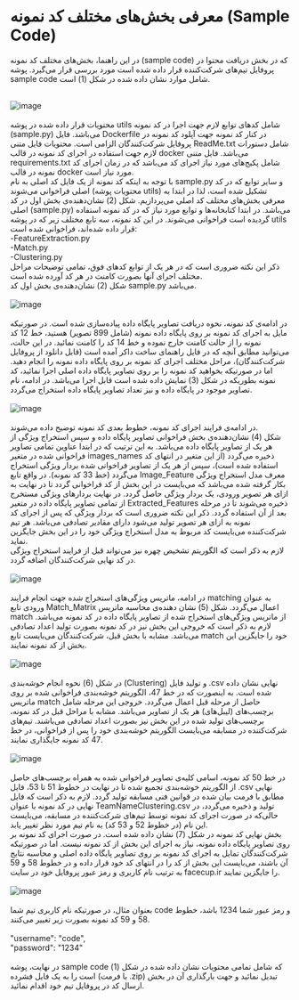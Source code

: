 # معرفی بخش‌های مختلف کد نمونه (Sample Code)
در این راهنما، بخش‌های مختلف کد نمونه (sample code) که در بخش دریافت محتوا در پروفایل تیم‌های شرکت‌کننده قرار داده شده است مورد بررسی قرار می‌گیرد. پوشه sample code شامل موارد نشان داده شده در شکل (1) است.
<br/>
<br/>

![image](https://user-images.githubusercontent.com/94538977/147846414-f6581e6f-58ef-4258-9c0e-6d3dc0c0bf4e.png)
<br/>
<br/>
محتویات قرار داده شده در پوشه utils شامل کدهای توابع لازم جهت اجرا در کد نمونه (sample.py) می‌باشد. فایل Dockerfile در کنار کد نمونه جهت آپلود کد نمونه در پروفایل شرکت‌کنندگان الزامی است. محتویات فایل متنی ReadMe.txt شامل دستورات لازم جهت استفاده در اجرای کد نمونه در قالب docker می‌باشد. فایل متنی requirements.txt شامل پکیج‌های مورد نیاز اجرای کد می‌باشد که در زمان اجرای کد نمونه در قالب docker مورد نیاز است.
<br/>
با توجه به اینکه کد نمونه از یک فایل کد اصلی به نام sample.py و سایر توابع که در کد اصلی فراخوانی می‌شوند (محتویات پوشه utils) تشکیل شده است، لذا در ابتدا به معرفی بخش‌های مختلف کد اصلی می‌پردازیم. شکل (2) نشان‌دهنده‌ی بخش اول در کد اصلی (sample.py) می‌باشد. در ابتدا کتابخانه‌ها و توابع مورد نیاز که در کد نمونه استفاده گردیده است فراخوانی می‌شوند. در این کد نمونه، سه تابع مختلف زیر که در پوشه utils قرار داده شده‌اند، فراخوانی شده است:
<br/>
-FeatureExtraction.py
<br/>
-Match.py
<br/>
-Clustering.py
<br/>
ذکر این نکته ضروری است که در هر یک از توابع کدهای فوق، تمامی توضیحات مراحل مختلف اجرای آنها بصورت کامنت در هر کد آورده شده است.
<br/>
شکل (2) نشان‌دهنده‌ی بخش اول کد sample.py می‌باشد.
<br/>
<br/>
![image](https://user-images.githubusercontent.com/94538977/147846531-e12035d8-207b-4e4a-b6ac-8218e68dcbf8.png)
<br/>
<br/>
در ادامه‌ی کد نمونه، نحوه دریافت تصاویر پایگاه داده پیاده‌سازی شده است. در صورتیکه مایل به اجرای کد نمونه بر روی پایگاه داده نمونه (شامل 899 تصویر) هستید، خط 12 کد نمونه را از حالت کامنت خارج نموده و خط 14 کد را کامنت نمائید. در این حالت، می‌توانید مطابق آنچه که در فایل راهنمای ساخت داکر آمده است (قابل دانلود از پروفایل شرکت‌کنندگان)، مراحل مختلف اجرای کد نمونه بر روی پایگاه داده نمونه را انجام دهید. اما در صورتیکه بخواهید کد نمونه را بر روی تصاویر پایگاه داده اصلی اجرا نمائید، کد نمونه بطوریکه در شکل (3) نمایش داده شده است قابل اجرا می‌باشد. در ادامه، نام تصاویر موجود در پایگاه داده و نیز تعداد تصاویر پایگاه داده استخراج می‌گردد.
<br/>
<br/>
![image](https://user-images.githubusercontent.com/94538977/147846539-07cc9dd2-4e97-4b26-bf72-d81c0b415bb2.png)
<br/>
<br/>
در ادامه‌ی فرایند اجرای کد نمونه، خطوط بعدی کد نمونه توضیح داده می‌شوند.
<br/>
شکل (4) نشان‌دهنده‌ی بخش فراخوانی تصاویر پایگاه داده و سپس استخراج ویژگی از هر یک از تصاویر پایگاه داده می‌باشد. به این ترتیب که در ابتدا عناوین تمامی تصاویر فراخوانی شده در متغیر images_names ذخیره می‌گردد (از این متغیر در انتهای کد استفاده شده است)، سپس از هر یک از تصاویر فراخوانی شده بردار ویژگی استخراج می‌گردد (خط 33 کد نمونه). در واقع تابع Image_Feature معرف مدل استخراج ویژگی بکار گرفته شده می‌باشد که می‌بایست در این بخش از کد فراخوانی گردد تا در نهایت به ازای هر تصویر ورودی، یک بردار ویژگی حاصل گردد. در نهایت بردارهای ویژگی مستخرج از تمامی تصاویر پایگاه داده در متغیر Extracted_Features ذخیره می‌شوند تا در مرحله بعد از آن استفاده گردد. ذکر این نکته ضروری است که بردار ویژگی که پس از اجرای کد نمونه به ازای هر تصویر تولید می‌شود دارای مقادیر تصادفی می‌باشد. هر تیم شرکت‌کننده می‌بایست کد مربوط به مدل استخراج ویژگی خود را در این بخش جایگزین نماید.
<br/>
لازم به ذکر است که الگوریتم تشخیص چهره نیز می‌تواند قبل از فرایند استخراج ویژگی در کد نهایی شرکت‌کنندگان اضافه گردد.
<br/>
<br/>
![image](https://user-images.githubusercontent.com/94538977/147846543-babf3d68-e321-4c31-9693-c48b83f9bd20.png)
<br/>
<br/>
در ادامه، ماتریس ویژگی‌های استخراج شده جهت انجام فرایند matching به عنوان ورودی تابع Match_Matrix اعمال می‌گردد. شکل (5) نشان دهنده‌ی محاسبه ماتریس match از ماتریس ویژگی‌های استخراج شده از تصاویر پایگاه داده در کد نمونه می‌باشد. لازم به ذکر است که خروجی این بخش نیز در کد نمونه بصورت تولید اعداد تصادفی می‌باشد. مشابه با بخش قبل، شرکت‌کنندگان می‌بایست تابع match خود را جایگزین این بخش از کد نمونه نمایند.
<br/>
<br/>
![image](https://user-images.githubusercontent.com/94538977/147846550-c5e86fc2-60ed-42ec-a5cf-a3585edee637.png)
<br/>
<br/>
در شکل (6) نحوه انجام خوشه‌بندی (Clustering) و تولید فایل .csv نهایی نشان داده شده است. به اینصورت که در خط 47، الگوریتم خوشه‌بندی فراخوانی شده بر روی ماتریس match حاصل از مرحله قبل اعمال می‌گردد. خروجی این مرحله شامل برچسب‌های (لیبل‌های) هر یک از تصاویر می‌باشد. مشابه با مراحل قبل در کد نمونه، برچسب‌های تولید شده در این بخش نیز بصورت اعداد تصادفی می‌باشند. تیم‌های شرکت‌کننده در مسابقه می‌بایست الگوریتم خوشه‌بندی خود را پس از فراخوانی، در خط 47 کد نمونه جایگذاری نمایند.
<br/>
<br/>
![image](https://user-images.githubusercontent.com/94538977/147847208-8cf8dc4f-9575-42ef-9e0a-0d1db9c83957.png)
<br/>
<br/>
در خط 50 کد نمونه، اسامی کلیه‌ی تصاویر فراخوانی شده به همراه برچسب‌های حاصل از الگوریتم خوشه‌بندی تجمیع شده تا در نهایت در خطوط 51 تا 53، فایل .csv نهایی مطابق با فرمت بیان شده در قوانین فنی مسابقه تولید گردد. لازم به ذکر است که فایل  نهایی در کد نمونه با عنوان TeamNameClustering.csv تولید و ذخیره می‌گردد، در حالی‌که در صورت اجرای کد نمونه توسط تیم‌های شرکت‌کننده در مسابقه، می‌بایست این نام (در خطوط 52 و 53 کد) به نام تیم مورد نظر تغییر یابد.
<br/>
بخش نهایی کد نمونه در شکل (7) نشان داده شده است. در صورت اجرای کد نمونه بر روی تصاویر پایگاه داده نمونه، نیاز به اجرای این بخش از کد نمونه نیست. اما در صورتیکه شرکت‌کنندگان تمایل به اجرای کد نمونه بر روی تصاویر پایگاه داده اصلی و محاسبه نتایج آن باشند، می‌بایست این بخش از کد را در انتهای کد خود قرار داده و در خطوط 58 و 59 به ترتیب نام کاربری و رمز عبور پروفایل خود در سایت facecup.ir را جایگزین نمایند.
<br/>
<br/>
![image](https://user-images.githubusercontent.com/94538977/147847109-2b86a3b7-66b1-403a-a718-4856a3deed38.png)
<br/>
<br/>
بعنوان مثال، در صورتیکه نام کاربری تیم شما code و رمز عبور شما 1234 باشد، خطوط 58 و 59 کد نمونه بصورت زیر تغییر می‌کنند.
<br/>
<br/>
"username": "code",
<br/>
"password": "1234"
<br/>
<br/>
در نهایت، پوشه sample code که شامل تمامی محتویات نشان داده شده در شکل (1) است را به یک فایل فشرده (با فرمت .zip) تبدیل نمائید و جهت بارگذاری آن در بخش ارسال کد در پروفایل تیم خود اقدام نمائید.
